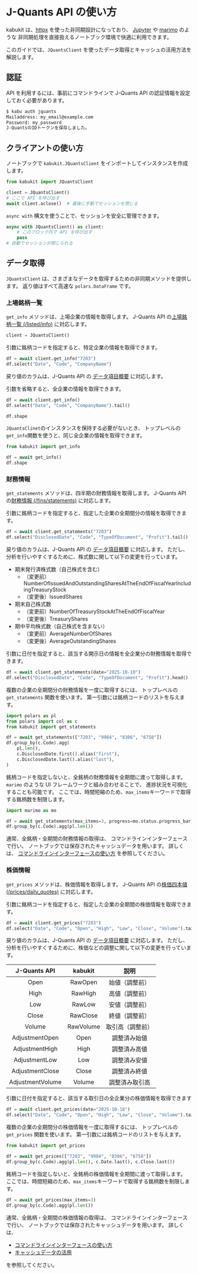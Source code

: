 # J-Quants API の使い方

kabukit は、[httpx](https://www.python-httpx.org/) を使った非同期設計になっており、
[Jupyter](https://jupyter.org/) や [marimo](https://marimo.io/) のような
非同期処理を直接扱えるノートブック環境で快適に利用できます。

このガイドでは、`JQuantsClient` を使ったデータ取得とキャッシュの活用方法を解説します。

## 認証

API を利用するには、事前にコマンドラインで J-Quants API の認証情報を設定しておく必要があります。

```bash
$ kabu auth jquants
Mailaddress: my_email@example.com
Password: my_password
J-QuantsのIDトークンを保存しました。
```

## クライアントの使い方

ノートブックで `kabukit.JQuantsClient` をインポートしてインスタンスを作成します。

```python exec="1" source="1"
from kabukit import JQuantsClient

client = JQuantsClient()
# ここで API を呼び出す
await client.aclose()  # 最後に手動でセッションを閉じる
```

`async with` 構文を使うことで、セッションを安全に管理できます。

```python exec="1" source="1"
async with JQuantsClient() as client:
    # このブロック内で API を呼び出す
    pass
# 自動でセッションが閉じられる
```

## データ取得

`JQuantsClient` は、さまざまなデータを取得するための非同期メソッドを提供します。
返り値はすべて高速な `polars.DataFrame` です。

### 上場銘柄一覧

`get_info` メソッドは、上場企業の情報を取得します。
J-Quants API の[上場銘柄一覧 (/listed/info)](https://jpx.gitbook.io/j-quants-ja/api-reference/listed_info)
に対応します。

```python .md#_
client = JQuantsClient()
```

引数に銘柄コードを指定すると、特定企業の情報を取得できます。

```python exec="1" source="material-block"
df = await client.get_info("7203")
df.select("Date", "Code", "CompanyName")
```

戻り値のカラムは、J-Quants API の
[データ項目概要](https://jpx.gitbook.io/j-quants-ja/api-reference/listed_info#dta)
に対応します。

引数を省略すると、全企業の情報を取得できます。

```python exec="1" source="material-block"
df = await client.get_info()
df.select("Date", "Code", "CompanyName").tail()
```

```python exec="1" source="material-block"
df.shape
```

`JQuantsClinet`のインスタンスを保持する必要がないとき、
トップレベルの`get_info`関数を使うと、同じ全企業の情報を取得できます。

```python exec="1" source="material-block"
from kabukit import get_info

df = await get_info()
df.shape
```

### 財務情報

`get_statements` メソッドは、四半期の財務情報を取得します。
J-Quants API の[財務情報 (/fins/statements)](https://jpx.gitbook.io/j-quants-ja/api-reference/statements)
に対応します。

引数に銘柄コードを指定すると、指定した企業の全期間分の情報を取得できます。

```python exec="1" source="material-block"
df = await client.get_statements("7203")
df.select("DisclosedDate", "Code", "TypeOfDocument", "Profit").tail()
```

戻り値のカラムは、J-Quants API の
[データ項目概要](https://jpx.gitbook.io/j-quants-ja/api-reference/statements#dta)
に対応します。
ただし、分析を行いやすくするために、株式数に関して以下の変更を行っています。

- 期末発行済株式数（自己株式を含む）
    - （変更前）NumberOfIssuedAndOutstandingSharesAtTheEndOfFiscalYearIncludingTreasuryStock
    - （変更後）IssuedShares
- 期末自己株式数
    - （変更前）NumberOfTreasuryStockAtTheEndOfFiscalYear
    - （変更後）TreasuryShares
- 期中平均株式数（自己株式を含まない）
    - （変更前）AverageNumberOfShares
    - （変更後）AverageOutstandingShares

引数に日付を指定すると、該当する開示日の情報を全企業分の財務情報を取得できます。

```python exec="1" source="material-block"
df = await client.get_statements(date="2025-10-10")
df.select("DisclosedDate", "Code", "TypeOfDocument", "Profit").head()
```

複数の企業の全期間分の財務情報を一度に取得するには、
トップレベルの `get_statements` 関数を使います。
第一引数には銘柄コードのリストを与えます。

```python exec="1" source="material-block"
import polars as pl
from polars import col as c
from kabukit import get_statements

df = await get_statements(["7203", "9984", "8306", "6758"])
df.group_by(c.Code).agg(
    pl.len(),
    c.DisclosedDate.first().alias("first"),
    c.DisclosedDate.last().alias("last"),
)
```

銘柄コードを指定しないと、全銘柄の財務情報を全期間に渡って取得します。
`marimo` のような UI フレームワークと組み合わせることで、
進捗状況を可視化することも可能です。
ここでは、時間短縮のため、`max_items`キーワードで取得する銘柄数を制限します。

```python exec="1" source="material-block"
import marimo as mo

df = await get_statements(max_items=3, progress=mo.status.progress_bar)
df.group_by(c.Code).agg(pl.len())
```

通常、全銘柄・全期間の財務情報の取得は、
コマンドラインインターフェースで行い、
ノートブックでは保存されたキャッシュデータを用います。
詳しくは、
[コマンドラインインターフェースの使い方](cli.md)
を参照してください。

### 株価情報

`get_prices` メソッドは、株価情報を取得します。
J-Quants API の[株価四本値 (/prices/daily_quotes)](https://jpx.gitbook.io/j-quants-ja/api-reference/daily_quotes)
に対応します。

引数に銘柄コードを指定すると、指定した企業の全期間の株価情報を取得できます。

```python exec="1" source="material-block"
df = await client.get_prices("7203")
df.select("Date", "Code", "Open", "High", "Low", "Close", "Volume").tail()
```

戻り値のカラムは、J-Quants API の
[データ項目概要](https://jpx.gitbook.io/j-quants-ja/api-reference/daily_quotes#dta)
に対応します。
ただし、分析を行いやすくするために、株価などの調整に関して以下の変更を行っています。

| J-Quants API | kabukit | 説明 |
| :--: | :--: | :--: |
| Open | RawOpen | 始値（調整前） |
| High | RawHigh | 高値（調整前） |
| Low | RawLow | 安値（調整前） |
| Close | RawClose | 終値（調整前） |
| Volume | RawVolume | 取引高（調整前） |
| AdjustmentOpen | Open | 調整済み始値 |
| AdjustmentHigh | High | 調整済み高値 |
| AdjustmentLow | Low | 調整済み安値 |
| AdjustmentClose | Close | 調整済み終値 |
| AdjustmentVolume | Volume | 調整済み取引高 |

引数に日付を指定すると、該当する取引日の全企業分の株価情報を取得できます

```python exec="1" source="material-block"
df = await client.get_prices(date="2025-10-10")
df.select("Date", "Code", "Open", "High", "Low", "Close", "Volume").tail()
```

複数の企業の全期間分の株価情報を一度に取得するには、
トップレベルの `get_prices` 関数を使います。
第一引数には銘柄コードのリストを与えます。

```python exec="1" source="material-block"
from kabukit import get_prices

df = await get_prices(["7203", "9984", "8306", "6758"])
df.group_by(c.Code).agg(pl.len(), c.Date.last(), c.Close.last())
```

銘柄コードを指定しないと、全銘柄の株価情報を全期間に渡って取得します。
ここでは、時間短縮のため、`max_items`キーワードで取得する銘柄数を制限します。

```python exec="1" source="material-block"
df = await get_prices(max_items=3)
df.group_by(c.Code).agg(pl.len())
```

通常、全銘柄・全期間の株価情報の取得は、
コマンドラインインターフェースで行い、
ノートブックでは保存されたキャッシュデータを用います。
詳しくは、

- [コマンドラインインターフェースの使い方](cli.md)
- [キャッシュデータの活用](cli.md)

を参照してください。
